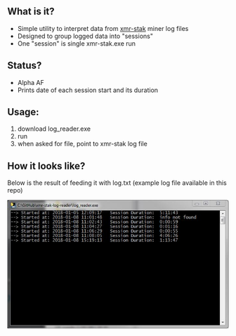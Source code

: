 ## What is it?
- Simple utility to interpret data from [xmr-stak](https://github.com/fireice-uk/xmr-stak) miner log files
- Designed to group logged data into "sessions"
- One "session" is single xmr-stak.exe run 

## Status?
- Alpha AF
- Prints date of each session start and its duration

## Usage:
1. download log_reader.exe
2. run
3. when asked for file, point to xmr-stak log file


## How it looks like?
Below is the result of feeding it with log.txt (example log file available in this repo)

![](screenshot.JPG)
